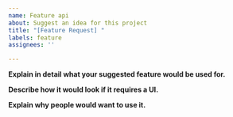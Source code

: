 ```yaml
---
name: Feature api
about: Suggest an idea for this project
title: "[Feature Request] "
labels: feature
assignees: ''

---
```


**Explain in detail what your suggested feature would be used for.**

**Describe how it would look if it requires a UI.**

**Explain why people would want to use it.**
